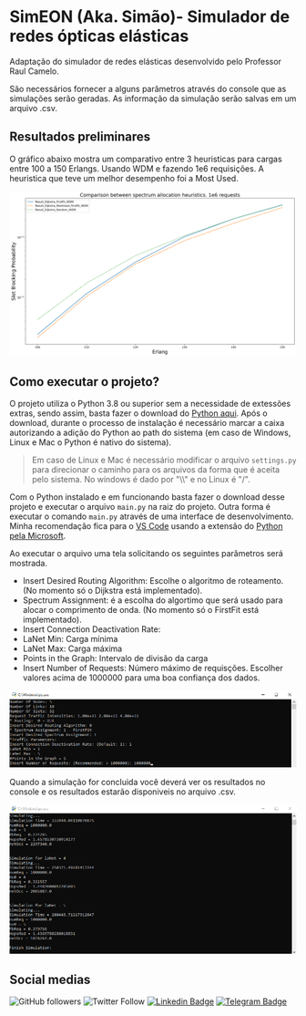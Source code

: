 # SimEON (Aka. Simão)- Simulador de redes ópticas elásticas

Adaptação do simulador de redes elásticas desenvolvido pelo Professor Raul Camelo. 

São necessários fornecer a alguns parâmetros através do console que as simulações serão geradas. As informação da simulação serão salvas em um arquivo .csv.

## Resultados preliminares

O gráfico abaixo mostra um comparativo entre 3 heuristicas para cargas entre 100 a 150 Erlangs. Usando WDM e fazendo 1e6 requisições. A heuristica que teve um melhor desempenho foi a Most Used.

![Resultado 1](./imgs/chart.png)

## Como executar o projeto?

O projeto utiliza o Python 3.8 ou superior sem a necessidade de extessões extras, sendo assim, basta fazer o download do [Python aqui](https://www.python.org/downloads/). Após o download, durante o processo de instalação é necessário marcar a caixa autorizando a adição do Python ao path do sistema (em caso de Windows, Linux e Mac o Python é nativo do sistema).

> Em caso de Linux e Mac é necessário modificar o arquivo ```settings.py``` para direcionar o caminho para os arquivos da forma que é aceita pelo sistema. No windows é dado por "\\\\" e no Linux é "/".

Com o Python instalado e em funcionando basta fazer o download desse projeto e executar o arquivo ```main.py``` na raiz do projeto. Outra forma é executar o comando ```main.py``` através de uma interface de desenvolvimento. Minha recomendação fica para o [VS Code](https://code.visualstudio.com/download) usando a extensão do [Python pela Microsoft](https://code.visualstudio.com/docs/languages/python).

Ao executar o arquivo uma tela solicitando os seguintes parâmetros será mostrada.
- Insert Desired Routing Algorithm: Escolhe o algoritmo de roteamento. (No momento só o Dijkstra está implementado).
- Spectrum Assignment: é a escolha do algortimo que será usado para alocar o comprimento de onda. (No momento só o FirstFit está implementado).
- Insert Connection Deactivation Rate:
- LaNet Min: Carga mínima
- LaNet Max: Carga máxima
- Points in the Graph: Intervalo de divisão da carga
- Insert Number of Requests: Número máximo de requisções. Escolher valores acima de 1000000 para uma boa confiança dos dados.

![Config initial](./imgs/config_start.png)

Quando a simulação for concluida você deverá ver os resultados no console e os resultados estarão disponiveis no arquivo .csv.

![Simulação](./imgs/simulation.png)

## Social medias

![GitHub followers](https://img.shields.io/github/followers/thematheusls?label=Follow&style=social)
![Twitter Follow](https://img.shields.io/twitter/follow/thematheusls?label=Follow&style=social)
[![Linkedin Badge](https://img.shields.io/badge/-LinkedIn-blue?style=flat-square&logo=Linkedin&logoColor=white&link=https://www.linkedin.com/in/matheus-lobo-dos-santos/)](https://www.linkedin.com/in/matheus-lobo-dos-santos/)
[![Telegram Badge](https://img.shields.io/badge/-Telegram-blue?style=plastic&logo=Telegram&logoColor=white&link=https://t.me/thematheusls)](https://t.me/thematheusls)